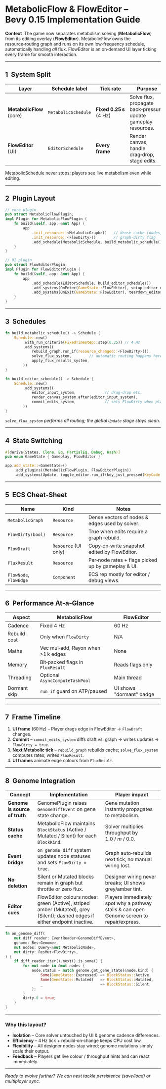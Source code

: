 # MetabolicFlow & FlowEditor – Bevy 0.15 Implementation Guide

**Context** The game now separates metabolism solving (**MetabolicFlow**) from its editing overlay (**FlowEditor**). MetabolicFlow owns the resource‑routing graph and runs on its own low‑frequency schedule, automatically handling *all* flux. FlowEditor is an on‑demand UI layer ticking every frame for smooth interaction.

---

## 1  System Split

| Layer                    | Schedule label      | Tick rate               | Purpose                                                         |
| ------------------------ | ------------------- | ----------------------- | --------------------------------------------------------------- |
| **MetabolicFlow** (core) | `MetabolicSchedule` | **Fixed 0.25 s** (4 Hz) | Solve flux, propagate back‑pressure, update gameplay resources. |
| **FlowEditor** (UI)      | `EditorSchedule`    | **Every frame**         | Render canvas, handle drag‑drop, stage edits.                   |

MetabolicSchedule never stops; players see live metabolism even while editing.

---

## 2  Plugin Layout

```rust
// core plugin
pub struct MetabolicFlowPlugin;
impl Plugin for MetabolicFlowPlugin {
    fn build(&self, app: &mut App) {
        app
            .init_resource::<MetabolicGraph>()   // dense cache (nodes, edges)
            .init_resource::<FlowDirty>()        // graph‑dirty flag
            .add_schedule(MetabolicSchedule, build_metabolic_schedule());
    }
}

// UI plugin
pub struct FlowEditorPlugin;
impl Plugin for FlowEditorPlugin {
    fn build(&self, app: &mut App) {
        app
            .add_schedule(EditorSchedule, build_editor_schedule())
            .add_systems(OnEnter(GameState::FlowEditor), setup_editor_ui)
            .add_systems(OnExit(GameState::FlowEditor), teardown_editor_ui);
    }
}
```

---

## 3  Schedules

```rust
fn build_metabolic_schedule() -> Schedule {
    Schedule::new()
        .with_run_criteria(FixedTimestep::step(0.25)) // 4 Hz
        .add_systems((
            rebuild_graph.run_if(resource_changed::<FlowDirty>()),
            solve_flux_system,        // automatic routing happens here
            apply_flux_results_system,
        ))
}

fn build_editor_schedule() -> Schedule {
    Schedule::new()
        .add_systems((
            editor_input_system,             // drag‑drop etc.
            render_canvas_system.after(editor_input_system),
            commit_edits_system,             // sets FlowDirty when player clicks "Apply"
        ))
}
```

*`solve_flux_system` performs all routing; the global `Update` stage stays clean.*

---

## 4  State Switching

```rust
#[derive(States, Clone, Eq, PartialEq, Debug, Hash)]
pub enum GameState { Gameplay, FlowEditor }

app.add_state::<GameState>()
    .add_plugins((MetabolicFlowPlugin, FlowEditorPlugin))
    .add_systems(Update, toggle_editor.run_if(key_just_pressed(KeyCode::F)));
```

---

## 5  ECS Cheat‑Sheet

| Name                   | Kind                 | Notes                                              |
| ---------------------- | -------------------- | -------------------------------------------------- |
| `MetabolicGraph`       | `Resource`           | Dense vectors of nodes & edges used by solver.     |
| `FlowDirty(bool)`      | `Resource`           | True when edits require a graph rebuild.           |
| `FlowDraft`            | `Resource` (UI only) | Copy‑on‑write snapshot edited by FlowEditor.       |
| `FluxResult`           | `Resource`           | Per‑node rates + flags picked up by gameplay & UI. |
| `FlowNode`, `FlowEdge` | `Component`          | ECS rep mostly for editor / debug views.           |

---

## 6  Performance At‑a‑Glance

| Aspect       | MetabolicFlow                      | FlowEditor               |
| ------------ | ---------------------------------- | ------------------------ |
| Cadence      | Fixed 4 Hz                         | 60 Hz                    |
| Rebuild cost | Only when `FlowDirty`              | N/A                      |
| Maths        | Vec mul‑add, Rayon when >1 k edges | None                     |
| Memory       | Bit‑packed flags in `FluxResult`   | Reads flags only         |
| Threading    | Optional `AsyncComputeTaskPool`    | Main thread              |
| Dormant skip | `run_if` guard on ATP/paused       | UI shows "dormant" badge |

---

## 7  Frame Timeline

1. **UI frame** (60 Hz) – Player drags edge in FlowEditor → `FlowDraft` changes.
2. **Commit** – `commit_edits_system` diffs draft vs. graph → writes updates → `FlowDirty = true`.
3. **Next Metabolic tick** – `rebuild_graph` rebuilds cache; `solve_flux_system` computes rates; writes `FluxResult`.
4. **UI frames** animate edge colours from `FluxResult`.

---

## 8  Genome Integration

| Concept                       | Implementation                                                                                                              | Player impact                                                                             |
| ----------------------------- | --------------------------------------------------------------------------------------------------------------------------- | ----------------------------------------------------------------------------------------- |
| **Genome is source of truth** | GenomePlugin raises `GenomeDiffEvent` on gene state change.                                                                 | Gene mutation instantly propagates to metabolism.                                         |
| **Status cache**              | MetabolicFlow maintains `BlockStatus` (Active / Mutated / Silent) for each `BlockKind`.                                     | Solver multiplies throughput by 1.0 / *m* / 0.0.                                          |
| **Event bridge**              | `on_genome_diff` system updates node statuses and sets `FlowDirty = true`.                                                  | Graph auto‑rebuilds next tick; no manual wiring lost.                                     |
| **No deletion**               | Silent or Mutated blocks remain in graph but throttle or zero flux.                                                         | Designer wiring never breaks; UI shows grey/amber tint.                                   |
| **Editor cues**               | FlowEditor colours nodes: green (Active), striped amber (Mutated), grey (Silent); dashed edges if either endpoint inactive. | Players immediately spot why a pathway stalls & can open Genome screen to repair/express. |

```rust
fn on_genome_diff(
    mut diff_reader: EventReader<GenomeDiffEvent>,
    genome: Res<Genome>,
    mut nodes: Query<&mut MetabolicNode>,
    mut dirty: ResMut<FlowDirty>,
) {
    if diff_reader.iter().next().is_some() {
        for mut node in &mut nodes {
            node.status = match genome.get_gene_state(&node.kind) {
                Some(GeneState::Expressed) => BlockStatus::Active,
                Some(GeneState::Mutated)   => BlockStatus::Mutated,
                _                          => BlockStatus::Silent,
            };
        }
        dirty.0 = true;
    }
}
```

---

### Why this layout?

* **Isolation** – Core solver untouched by UI & genome cadence differences.
* **Efficiency** – 4 Hz tick + rebuild‑on‑change keeps CPU cost low.
* **Flexibility** – All designer nodes stay wired; genome mutations simply scale their output.
* **Feedback** – Players get live colour / throughput hints and can react immediately.

---

*Ready to evolve further? We can next tackle persistence (save/load) or multiplayer sync.*
